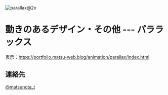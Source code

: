 ![parallax@2x](https://github.com/user-attachments/assets/6338ce11-3177-404f-9109-4734a718872b)

# 動きのあるデザイン・その他 --- パララックス

表示：https://portfolio.matsu-web.blog/animation/parallax/index.html

## 連絡先
[@matsunota_t](https://twitter.com/matsunota_t)